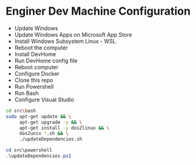 # Enginer Dev Machine Configuration


- Update Windows
- Update Windows Apps on Microsoft App Store
- Install Windows Subsystem Linux - WSL
- Reboot the computer
- Install DevHome
- Run DevHome config file
- Reboot computer
- Configure Docker
- Clone this repo
- Run Powershell
- Run Bash
- Configure Visual Studio


``` bash
cd src\bash
sudo apt-get update && \
     apt-get upgrade -y && \
     apt-get install -y dos2linux && \
     dos2unix *.sh && \
     ./updateDependencies.sh
````

```` powershell
cd src\powershell
.\updateDependencies.ps1
````